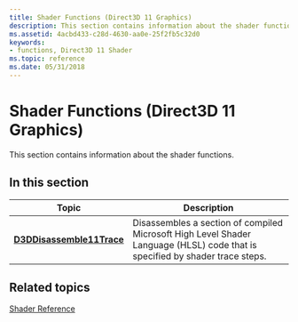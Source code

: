 ```yaml
---
title: Shader Functions (Direct3D 11 Graphics)
description: This section contains information about the shader functions.
ms.assetid: 4acbd433-c28d-4630-aa0e-25f2fb5c32d0
keywords:
- functions, Direct3D 11 Shader
ms.topic: reference
ms.date: 05/31/2018
---
```


# Shader Functions (Direct3D 11 Graphics)

This section contains information about the shader functions.


## In this section



| Topic                                                             | Description                                                                                                                             |
|-------------------------------------------------------------------|-----------------------------------------------------------------------------------------------------------------------------------------|
| [**D3DDisassemble11Trace**](/windows/desktop/api/D3D11ShaderTracing/nf-d3d11shadertracing-d3ddisassemble11trace)<br/> | Disassembles a section of compiled Microsoft High Level Shader Language (HLSL) code that is specified by shader trace steps.<br/> |



 

## Related topics

<dl> <dt>

[Shader Reference](d3d11-graphics-reference-d3d11-shader.md)
</dt> </dl>

 

 





